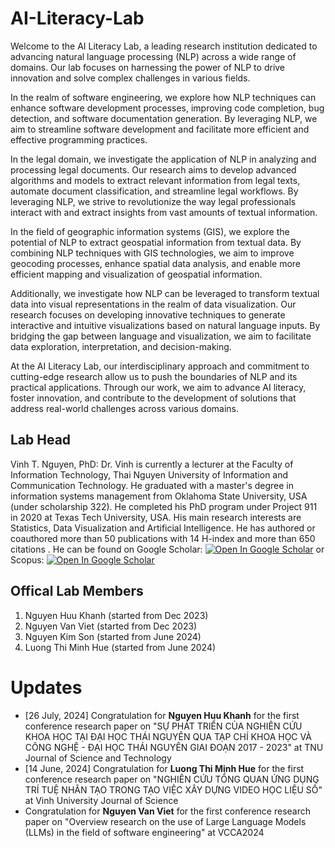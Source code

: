 # AI-Literacy-Lab
Welcome to the AI Literacy Lab, a leading research institution dedicated to advancing natural language processing (NLP) across a wide range of domains. Our lab focuses on harnessing the power of NLP to drive innovation and solve complex challenges in various fields.

In the realm of software engineering, we explore how NLP techniques can enhance software development processes, improving code completion, bug detection, and software documentation generation. By leveraging NLP, we aim to streamline software development and facilitate more efficient and effective programming practices.

In the legal domain, we investigate the application of NLP in analyzing and processing legal documents. Our research aims to develop advanced algorithms and models to extract relevant information from legal texts, automate document classification, and streamline legal workflows. By leveraging NLP, we strive to revolutionize the way legal professionals interact with and extract insights from vast amounts of textual information.

In the field of geographic information systems (GIS), we explore the potential of NLP to extract geospatial information from textual data. By combining NLP techniques with GIS technologies, we aim to improve geocoding processes, enhance spatial data analysis, and enable more efficient mapping and visualization of geospatial information.

Additionally, we investigate how NLP can be leveraged to transform textual data into visual representations in the realm of data visualization. Our research focuses on developing innovative techniques to generate interactive and intuitive visualizations based on natural language inputs. By bridging the gap between language and visualization, we aim to facilitate data exploration, interpretation, and decision-making.

At the AI Literacy Lab, our interdisciplinary approach and commitment to cutting-edge research allow us to push the boundaries of NLP and its practical applications. Through our work, we aim to advance AI literacy, foster innovation, and contribute to the development of solutions that address real-world challenges across various domains.
## Lab Head
Vinh T. Nguyen, PhD: Dr. Vinh is currently a lecturer at the Faculty of Information Technology, Thai Nguyen University of Information and Communication Technology. He graduated with a master's degree in information systems management from Oklahoma State University, USA (under scholarship 322). He completed his PhD program under Project 911 in 2020 at Texas Tech University, USA. His main research interests are Statistics, Data Visualization and Artificial Intelligence. He has authored or coauthored more than 50 publications with 14 H-index and more than 650 citations . He can be found on Google Scholar: <a href="https://scholar.google.com/citations?hl=en&user=6rZWCbcAAAAJ"><img src="http://scholar.google.com/favicon.ico" alt="Open In Google Scholar"></a> or Scopus:  <a href="https://www.scopus.com/authid/detail.uri?authorId=57210589113"><img src="https://www.scopus.com/static/proteus-images/favicon.ico?ver=1.0" alt="Open In Google Scholar"></a>
## Offical Lab Members
1. Nguyen Huu Khanh (started from Dec 2023)
2. Nguyen Van Viet (started from Dec 2023)
3. Nguyen Kim Son (started from June 2024)
4. Luong Thi Minh Hue (started from June 2024)
# Updates
- [26 July, 2024] Congratulation for **Nguyen Huu Khanh** for the first conference research paper on "SỰ PHÁT TRIỂN CỦA NGHIÊN CỨU KHOA HỌC TẠI ĐẠI HỌC THÁI NGUYÊN QUA TẠP CHÍ KHOA HỌC VÀ CÔNG NGHỆ - ĐẠI HỌC THÁI NGUYÊN GIAI ĐOẠN 2017 - 2023" at TNU Journal of Science and Technology 
- [14 June, 2024] Congratulation for **Luong Thi Minh Hue** for the first conference research paper on "NGHIÊN CỨU TỔNG QUAN ỨNG DỤNG TRÍ TUỆ NHÂN TẠO TRONG TẠO VIỆC XÂY DỰNG VIDEO HỌC LIỆU SỐ" at Vinh University Journal of Science 
- Congratulation for **Nguyen Van Viet** for the first conference research paper on "Overview research on the use of Large Language Models (LLMs) in the field of software engineering" at VCCA2024
